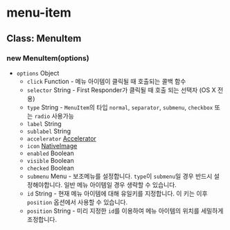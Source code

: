 ﻿# menu-item

## Class: MenuItem

### new MenuItem(options)

* `options` Object
  * `click` Function - 메뉴 아이템이 클릭될 때 호출되는 콜백 함수
  * `selector` String - First Responder가 클릭될 때 호출 되는 선택자 (OS X 전용)
  * `type` String - `MenuItem`의 타입 `normal`, `separator`, `submenu`, `checkbox` 또는 `radio` 사용가능
  * `label` String
  * `sublabel` String
  * `accelerator` [Accelerator](accelerator.md)
  * `icon` [NativeImage](native-image.md)
  * `enabled` Boolean
  * `visible` Boolean
  * `checked` Boolean
  * `submenu` Menu - 보조메뉴를 설정합니다. `type`이 `submenu`일 경우 반드시 설정해야합니다. 일반 메뉴 아이템일 경우 생략할 수 있습니다.     
  * `id` String - 현재 메뉴 아이템에 대해 유일키를 지정합니다. 이 키는 이후 `position` 옵션에서 사용할 수 있습니다.
  * `position` String - 미리 지정한 `id`를 이용하여 메뉴 아이템의 위치를 세밀하게 조정합니다.
